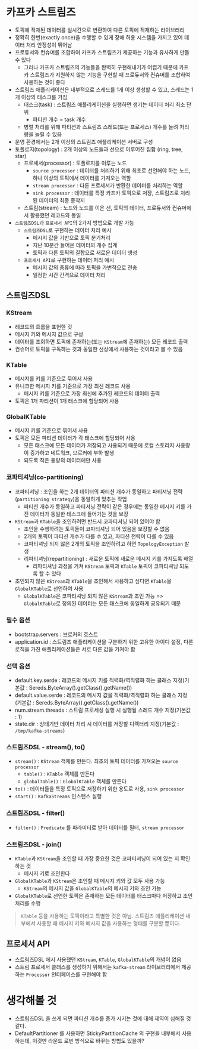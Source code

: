 # 카프카 스트림즈
- 토픽에 적재된 데이터를 실시간으로 변환하여 다른 토픽에 적재하는 라이브러리
- 정확히 한번(exactly once)을 수행할 수 있게 장애 허용 시스템을 가지고 있어 데이터 처리 안정성이 뛰어남
- 프로듀서와 컨슈머를 조합하여 카프카 스트림즈가 제공하는 기능과 유사하게 만들 수 있다
  - 그러나 카프카 스트림즈의 기능들을 완벽히 구현해내기가 어렵기 때문에 카프카 스트림즈가 지원하지 않는 기능을 구현할 때 프로듀서와 컨슈머를 조합하여 사용하는 것이 좋다
- 스트림즈 애플리케이션은 내부적으로 스레드를 1개 이상 생성할 수 있고, 스레드는 1개 이상의 태스크를 가짐
  - 태스크(task) : 스트림즈 애플리케이션을 실행하면 생기는 데이터 처리 최소 단위
    - 파티션 개수 = task 개수
  - 병렬 처리를 위해 파티션과 스트림즈 스레드(또는 프로세스) 개수를 늘려 처리량을 늘릴 수 있음
- 운영 환경에서는 2개 이상의 스트림즈 애플리케이션 서버로 구성
- 토폴로지(topology) : 2개 이상의 노드들과 선으로 이루어진 집합 (ring, tree, star)
  - 프로세서(processor) : 토폴로지를 이루는 노드
    - `source processor` : 데이터를 처리하기 위해 최초로 선언해야 하는 노드, 하나 이상의 토픽에서 데이터를 가져오는 역할
    - `stream processor` : 다른 프로세서가 반환한 데이터를 처리하는 역할
    - `sink processor` : 데이터를 특정 카프카 토픽으로 저장, 스트림즈로 처리된 데이터의 최종 종착지
  - 스트림(stream) : 노드와 노드를 이은 선, 토픽의 데이터, 프로듀서와 컨슈머에서 활용했던 레코드와 동일
- `스트림즈DSL`과 `프로세서 API`의 2가지 방법으로 개발 가능
  - `스트림즈DSL`로 구현하는 데이터 처리 예시
    - 메시지 값을 기반으로 토픽 분기처리
    - 지난 10분간 들어온 데이터의 개수 집계
    - 토픽과 다른 토픽의 결합으로 새로운 데이터 생성
  - `프로세서 API`로 구현하는 데이터 처리 예시
    - 메시지 값의 종류에 따라 토픽을 가변적으로 전송
    - 일정한 시간 간격으로 데이터 처리

## 스트림즈DSL
### KStream
- 레코드의 흐름을 표헌한 것
- 메시지 키와 메시지 값으로 구성
- 데이터를 조회하면 토픽에 존재하는(또는 `KStream`에 존재하는) 모든 레코드 출력
- 컨슈머로 토픽을 구독하는 것과 동일한 선상에서 사용하는 것이라고 볼 수 있음

### KTable
- 메시지를 키를 기준으로 묶어서 사용
- 유니크한 메시지 키를 기준으로 가장 최신 레코드 사용
  - 메시지 키를 기준으로 가장 최신에 추가된 레코드의 데이터 출력
- 토픽은 1개 파티션이 1개 태스크에 할당되어 사용

### GlobalKTable
- 메시지 키를 기준으로 묶어서 사용
- 토픽은 모든 파티션 데이터가 각 태스크에 할당되어 사용
  - 모든 태스크에 모든 데이터가 저장되고 사용되기 때문에 로컬 스토리지 사용량이 증가하고 네트워크, 브로커에 부하 발생
  - 되도록 작은 용량의 데이터에만 사용

### 코파티셔닝(co-partitioning)
- 코파티셔닝 : 조인을 하는 2개 데이터의 파티션 개수가 동일하고 파티셔닝 전략(`partitioning strategy`)을 동일하게 맞추는 작업
  - 파티션 개수가 동일하고 파티셔닝 전략이 같은 경우에는 동일한 메시지 키를 가진 데이터가 동일한 태스크에 들어가는 것을 보장
- `KStream`과 `KTable`을 조인하려면 반드시 코파티셔닝 되어 있어야 함
  - 조인을 수행하려는 토픽들이 코파티셔닝 되어 있음을 보장할 수 없음
  - 2개의 토픽이 파티션 개수가 다를 수 있고, 파티션 전략이 다를 수 있음
  - 코파티셔닝 되지 않은 2개의 토픽을 조인하려고 하면 `TopologyException` 발생
  - 리파티셔닝(repartitioning) : 새로운 토픽에 새로운 메시지 키를 가지도록 배열
    - 리파티셔닝 과정을 거쳐 `KStream` 토픽과 `KTable` 토픽이 코파티셔닝 되도록 할 수 있다
- 조인되지 않은 `KStream`과 `KTable`을 조인해서 사용하고 싶다면 `KTable`을 `GlobalKTable`로 선언하여 사용
  - `GlobalKTable`은 코파티셔닝 되지 않은 `KStream`과 조인 가능 => `GlobalKTable`로 정의된 데이터는 모든 태스크에 동일하게 공유되기 때문

### 필수 옵션
- bootstrap.servers : 브로커의 호스트
- application.id : 스트림즈 애플리케이션을 구분하기 위한 고유한 아이디 설정, 다른 로직을 가진 애플리케이션들은 서로 다른 값을 가져야 함

### 선택 옵션
- default.key.serde : 레코드의 메시지 키를 직력화/역직렬화 하는 클래스 지정(기본값 : Sereds.ByteArray().getClass().getName())
- default.value.serde : 레코드의 메시지 값을 직력화/역직렬화 하는 클래스 지정(기본값 : Sereds.ByteArray().getClass().getName())
- num.stream.threads : 스트림 프로세싱 실행 시 실행될 스레드 개수 지정(기본값 : 1)
- state.dir : 상태기반 데이터 처리 시 데이터를 저장할 디렉터리 지정(기본값 : `/tmp/kafka-streams`)

### 스트림즈DSL - stream(), to()
- `stream()` : `KStream` 객체를 만든다. 최초의 토픽 데이터를 가져오는 `source processor`
  - `table()` : `KTable` 객체를 만든다
  - `globalTable()` : `GlobalKTable` 객체를 만든다
- `to()` : 데이터들을 특정 토픽으로 저장하기 위한 용도로 사용, `sink processor`
- `start()` : `KafkaStreams` 인스턴스 실행

### 스트림즈DSL - filter()
- `filter()` : `Predicate` 를 파라미터로 받아 데이터를 필터, `stream processor`

### 스트림즈DSL - join()
- `KTable`과 `KStream`을 조인할 때 가장 중요한 것은 코파티셔닝이 되어 있는 지 확인 하는 것
  - 메시지 키로 조인한다
- `GlobalKTable`과 `KStream`은 조인할 때 메시지 키와 값 모두 사용 가능
  - `KStream`의 메시지 값을 `GlobalKTable`의 메시지 키와 조인 가능
- `GlobalKTable`로 선언한 토픽은 존재하는 모든 데이터를 태스크마다 저장하고 조인 처리를 수행

> `KTable` 등을 사용하는 토픽이라고 특별한 것은 아님. 스트림즈 애플리케이션 내부에서 사용할 때 메시지 키와 메시지 값을 사용하는 형태를 구분할 뿐이다.

## 프로세서 API
- 스트림즈DSL 에서 사용했던 `KStream`, `KTable`, `GlobalKTable`의 개념이 없음
- 스트림 프로세서 클래스를 생성하기 위해서는 `kafka-stream` 라이브러리에서 제공하는 `Processor` 인터페이스를 구현해야 함

# 생각해볼 것
- 스트림즈DSL 을 쓰게 되면 파티션 개수를 증가 시키는 것에 대해 제약이 심해질 것 같다.
- DefaultPartitioner 를 사용하면 StickyPartitionCache 의 구현을 내부에서 사용하는데, 이것만 라운드 로빈 방식으로 바꾸는 방법도 있을까?